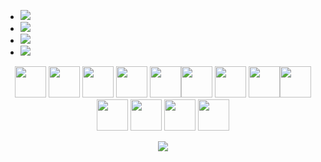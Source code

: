 - <a href="https://www.linkedin.com/in/ahampriyanshu"><img src="https://img.shields.io/badge/LinkedIn%20@ahampriyanshu-21577E?style=for-the-badge&logo=linkedin&logoColor=white"/></a>
- <a  href="https://wa.me/919917956610?text=Hi%20Priyanshu"><img src="https://img.shields.io/badge/Whatsapp%20@9917956610-66D454?style=for-the-badge&logo=whatsapp&logoColor=white"/></a>
- <a href="https://telegram.org/"><img src="https://img.shields.io/badge/telegram%20@ahampriyanshu-2CA5DF?style=for-the-badge&logo=telegram&logoColor=white"/></a>
- <a href="https://www.twitter.com/ahampriyanshu/"><img src="https://img.shields.io/badge/twitter%20@ahampriyanshu-0D95E8?style=for-the-badge&logo=twitter&logoColor=white"/></a>


<p align="center">
<img src="https://art.pixilart.com/0d92ea76c0f540a.gif" width="50"> 
 <img src="https://media3.giphy.com/media/Jn9P369jYkvng6nEzx/giphy.webp" width="50">
<img src="https://i.giphy.com/media/LMt9638dO8dftAjtco/200.webp" width="50">
    <img src="https://media3.giphy.com/media/PhTSmzCqkliqIJ9ZtZ/giphy.webp" width="50">
   <img src="https://media3.giphy.com/media/JqDcpPX8vWahUny0pE/giphy.webp" width="50"><img src="https://media.giphy.com/media/SU2ic3wTfuC6JhD1lA/giphy.gif" width="50"> <img src="https://i.giphy.com/media/eNAsjO55tPbgaor7ma/200w.webp" width="50">  <img src="https://media3.giphy.com/media/ln7z2eWriiQAllfVcn/200w.webp" width="50"><img src="https://media3.giphy.com/media/U6M4L81SA1rVdfr8ZK/giphy.webp" width="50"> <img src="https://i.giphy.com/media/IdyAQJVN2kVPNUrojM/200.webp" width="50"> <img src="https://media3.giphy.com/media/VHeyXhvIqgRhAG2V1w/giphy.webp" width="50">  <img src="https://media3.giphy.com/media/kH1DBkPNyZPOk0BxrM/giphy.webp" width="50">  <img src="https://media3.giphy.com/media/KzJkzjggfGN5Py6nkT/giphy.webp" width="50">
</p>

<p align="center">
<img src="https://github-readme-stats.vercel.app/api?username=ahampriyanshu&show_icons=true&theme=radical&title_color=8E2DE2&text_color=fff&icon_color=8E2DE2">
</p>

